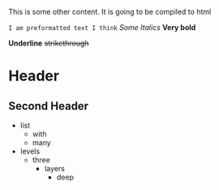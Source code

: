 This is some other content. It is going to be compiled to html

`I am preformatted text I think`
_Some Italics_
**Very bold**

**Underline**
~~strikethrough~~

# Header

## Second Header

- list
  - with
  - many
- levels
  - three
    - layers
      - deep
